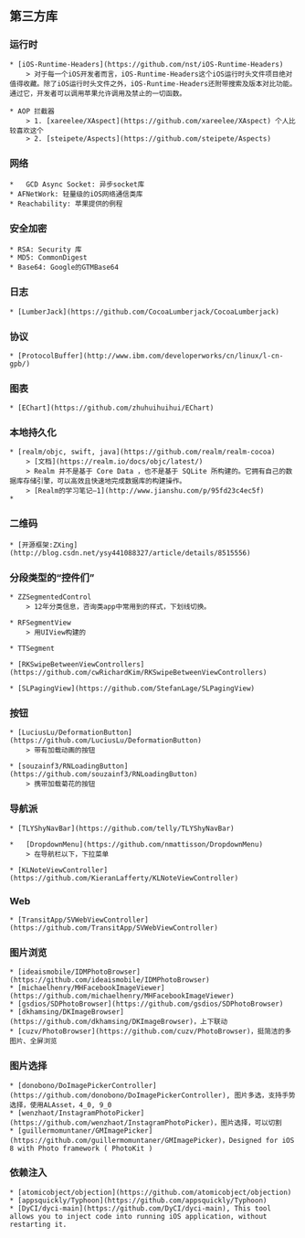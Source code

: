 ## 第三方库


### 运行时
	* [iOS-Runtime-Headers](https://github.com/nst/iOS-Runtime-Headers)
		> 对于每一个iOS开发者而言，iOS-Runtime-Headers这个iOS运行时头文件项目绝对值得收藏。除了iOS运行时头文件之外，iOS-Runtime-Headers还附带搜索及版本对比功能。通过它，开发者可以调用苹果允许调用及禁止的一切函数。

	* AOP 拦截器
		> 1. [xareelee/XAspect](https://github.com/xareelee/XAspect) 个人比较喜欢这个
		> 2. [steipete/Aspects](https://github.com/steipete/Aspects)

### 网络
	*	GCD Async Socket: 异步socket库
	* AFNetWork: 轻量级的iOS网络通信类库
	* Reachability: 苹果提供的例程

### 安全加密
	* RSA: Security 库
	* MD5: CommonDigest
	* Base64: Google的GTMBase64

### 日志
	* [LumberJack](https://github.com/CocoaLumberjack/CocoaLumberjack)

### 协议
	* [ProtocolBuffer](http://www.ibm.com/developerworks/cn/linux/l-cn-gpb/)

### 图表
	* [EChart](https://github.com/zhuhuihuihui/EChart)

### 本地持久化

	* [realm/objc, swift, java](https://github.com/realm/realm-cocoa)
		> [文档](https://realm.io/docs/objc/latest/)
		> Realm 并不是基于 Core Data ，也不是基于 SQLite 所构建的。它拥有自己的数据库存储引擎，可以高效且快速地完成数据库的构建操作。
		> [Realm的学习笔记—1](http://www.jianshu.com/p/95fd23c4ec5f)
	*

### 二维码
	* [开源框架:ZXing](http://blog.csdn.net/ysy441088327/article/details/8515556)

### 分段类型的“控件们”
	* ZZSegmentedControl
		> 12年分类信息，咨询类app中常用到的样式，下划线切换。

	* RFSegmentView
		> 用UIView构建的

	* TTSegment

	* [RKSwipeBetweenViewControllers](https://github.com/cwRichardKim/RKSwipeBetweenViewControllers)

	* [SLPagingView](https://github.com/StefanLage/SLPagingView)

### 按钮

	* [LuciusLu/DeformationButton](https://github.com/LuciusLu/DeformationButton)
		> 带有加载动画的按钮

	* [souzainf3/RNLoadingButton](https://github.com/souzainf3/RNLoadingButton)
		> 携带加载菊花的按钮

### 导航派
	* [TLYShyNavBar](https://github.com/telly/TLYShyNavBar)

	*	[DropdownMenu](https://github.com/nmattisson/DropdownMenu)
		> 在导航栏以下，下拉菜单

	* [KLNoteViewController](https://github.com/KieranLafferty/KLNoteViewController)

### Web
	* [TransitApp/SVWebViewController](https://github.com/TransitApp/SVWebViewController)

### 图片浏览
	* [ideaismobile/IDMPhotoBrowser](https://github.com/ideaismobile/IDMPhotoBrowser)
	* [michaelhenry/MHFacebookImageViewer](https://github.com/michaelhenry/MHFacebookImageViewer)
	* [gsdios/SDPhotoBrowser](https://github.com/gsdios/SDPhotoBrowser)
	* [dkhamsing/DKImageBrowser](https://github.com/dkhamsing/DKImageBrowser)，上下联动
	* [cuzv/PhotoBrowser](https://github.com/cuzv/PhotoBrowser)，挺简洁的多图片、全屏浏览

### 图片选择
	* [donobono/DoImagePickerController](https://github.com/donobono/DoImagePickerController), 图片多选，支持手势选择，使用ALAsset，4_0, 9_0
	* [wenzhaot/InstagramPhotoPicker](https://github.com/wenzhaot/InstagramPhotoPicker)，图片选择，可以切割
	* [guillermomuntaner/GMImagePicker](https://github.com/guillermomuntaner/GMImagePicker)，Designed for iOS 8 with Photo framework ( PhotoKit )

### 依赖注入
	* [atomicobject/objection](https://github.com/atomicobject/objection)
	* [appsquickly/Typhoon](https://github.com/appsquickly/Typhoon)
	* [DyCI/dyci-main](https://github.com/DyCI/dyci-main), This tool allows you to inject code into running iOS application, without restarting it.
